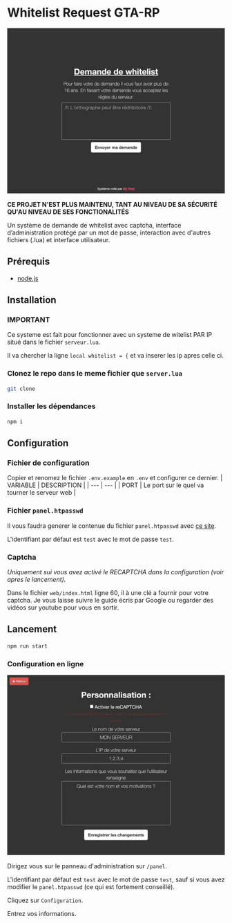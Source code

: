 # Whitelist Request GTA-RP

![](./screen.png)

**CE PROJET N'EST PLUS MAINTENU, TANT AU NIVEAU DE SA SÉCURITÉ QU'AU NIVEAU DE SES FONCTIONALITÉS**

Un système de demande de whitelist avec captcha, interface d’administration protégé par un mot de passe, interaction avec d'autres fichiers (.lua) et interface utilisateur.

## Prérequis

- [node.js](https://nodejs.org/en/download/)

## Installation

### IMPORTANT
Ce systeme est fait pour fonctionner avec un systeme de witelist PAR IP situé dans le fichier `serveur.lua`.

Il va chercher la ligne `local whitelist = {` et va inserer les ip apres celle ci.

### Clonez le repo dans le meme fichier que `server.lua `
```bash
git clone
```

### Installer les dépendances
```bash
npm i
```

## Configuration

### Fichier de configuration
Copier et renomez le fichier `.env.example` en `.env` et configurer ce dernier.
| VARIABLE | DESCRIPTION |
| --- | --- |
| PORT | Le port sur le quel va tourner le serveur web |

### Fichier `panel.htpasswd`
Il vous faudra generer le contenue du fichier `panel.htpasswd` avec [ce site](https://www.web2generators.com/apache-tools/htpasswd-generator).

L'identifiant par défaut est `test` avec le mot de passe `test`.

### Captcha
*Uniquement sui vous avez activé le RECAPTCHA dans la configuration (voir apres le lancement).*

Dans le fichier `web/index.html` ligne 60, il à une clé a fournir pour votre captcha. Je vous laisse suivre le guide écris par Google ou regarder des vidéos sur youtube pour vous en sortir.

## Lancement
```bash
npm run start
```

### Configuration en ligne
![](./screen-config.png)

Dirigez vous sur le panneau d'administration sur `/panel`.

L'identifiant par défaut est `test` avec le mot de passe `test`, sauf si vous avez modifier le `panel.htpasswd` (ce qui est fortement conseillé).

Cliquez sur `Configuration`.

Entrez vos informations.
